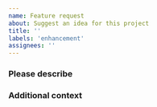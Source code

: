 ```yaml
---
name: Feature request
about: Suggest an idea for this project
title: ''
labels: 'enhancement'
assignees: ''
---
```


### Please describe

<!-- Please provide us with a clear and concise description. -->

### Additional context

<!-- Add any other context or screenshots about the feature request here. (If applicable) -->
